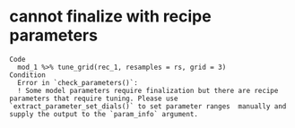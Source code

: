 # cannot finalize with recipe parameters

    Code
      mod_1 %>% tune_grid(rec_1, resamples = rs, grid = 3)
    Condition
      Error in `check_parameters()`:
      ! Some model parameters require finalization but there are recipe parameters that require tuning. Please use  `extract_parameter_set_dials()` to set parameter ranges  manually and supply the output to the `param_info` argument.

